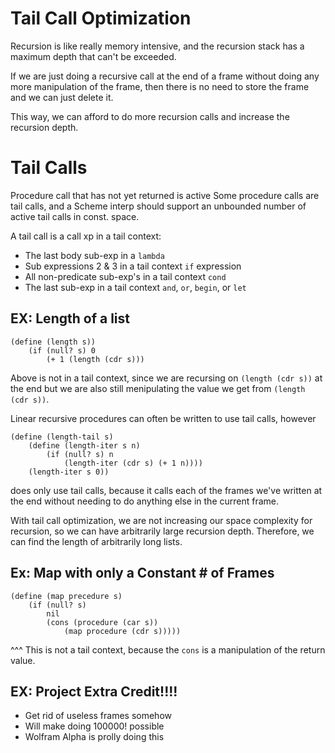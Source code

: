 # Tail Call Optimization
Recursion is like really memory intensive, and the recursion stack has a maximum depth that can't be exceeded.

If we are just doing a recursive call at the end of a frame without doing any more manipulation of the frame, then there is no need to store the frame and we can just delete it.

This way, we can afford to do more recursion calls and increase the recursion depth.

# Tail Calls
Procedure call that has not yet returned is active
Some procedure calls are tail calls, and a Scheme interp should support an unbounded number of active tail calls in const. space.

A tail call is a call xp in a tail context:
- The last body sub-exp in a `lambda`
- Sub expressions 2 & 3 in a tail context `if` expression
- All non-predicate sub-exp's in a tail context `cond`
- The last sub-exp in a tail context `and`, `or`, `begin`, or `let`

## EX: Length of a list
```
(define (length s))
	(if (null? s) 0
		(+ 1 (length (cdr s)))
```
Above is not in a tail context, since we are recursing on `(length (cdr s))` at the end but we are also still menipulating the value we get from `(length (cdr s))`.

Linear recursive procedures can often be written to use tail calls, however
```
(define (length-tail s)
	(define (length-iter s n)
		(if (null? s) n
			(length-iter (cdr s) (+ 1 n))))
	(length-iter s 0))
```
does only use tail calls, because it calls each of the frames we've written at the end without needing to do anything else in the current frame.

With tail call optimization, we are not increasing our space complexity for recursion, so we can have arbitrarily large recursion depth. Therefore, we can find the length of arbitrarily long lists.

## Ex: Map with only a Constant # of Frames
```
(define (map precedure s)
	(if (null? s)
		nil
		(cons (procedure (car s))
			(map procedure (cdr s)))))
```
^^^ This is not a tail context, because the `cons` is a manipulation of the return value.

## EX: Project Extra Credit!!!!
- Get rid of useless frames somehow
- Will make doing 100000! possible
- Wolfram Alpha is prolly doing this